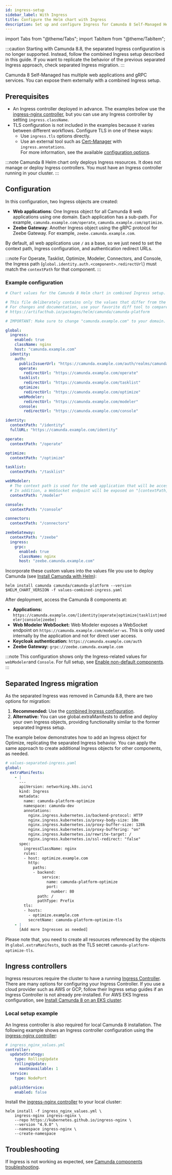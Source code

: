 ```yaml
---
id: ingress-setup
sidebar_label: With Ingress
title: Configure the Helm chart with Ingress
description: Set up and configure Ingress for Camunda 8 Self-Managed Helm deployments.
---
```


import Tabs from "@theme/Tabs";
import TabItem from "@theme/TabItem";

:::caution
Starting with Camunda 8.8, the separated Ingress configuration is no longer supported. Instead, follow the combined Ingress setup described in this guide. If you want to replicate the behavior of the previous separated Ingress approach, check separated Ingress migration.
:::

Camunda 8 Self-Managed has multiple web applications and gRPC services. You can expose them externally with a combined Ingress setup.

## Prerequisites

- An Ingress controller deployed in advance. The examples below use the [ingress-nginx controller](https://github.com/kubernetes/ingress-nginx), but you can use any Ingress controller by setting `ingress.className`.
- TLS configuration is not included in the examples because it varies between different workflows. Configure TLS in one of these ways:
  - Use `ingress.tls` options directly.
  - Use an external tool such as [Cert-Manager](https://github.com/cert-manager/cert-manager) with `ingress.annotations`.  
    For more information, see the available [configuration options](https://artifacthub.io/packages/helm/camunda/camunda-platform#configuration).

:::note
Camunda 8 Helm chart only deploys Ingress resources. It does not manage or deploy Ingress controllers. You must have an Ingress controller running in your cluster.
:::

## Configuration

In this configuration, two Ingress objects are created:

- **Web applications**: One Ingress object for all Camunda 8 web applications using one domain. Each application has a sub-path. For example, `camunda.example.com/operate`, `camunda.example.com/optimize`.
- **Zeebe Gateway**: Another Ingress object using the gRPC protocol for Zeebe Gateway. For example, `zeebe.camunda.example.com`.

By default, all web applications use `/` as a base, so we just need to set the context path, Ingress configuration, and authentication redirect URLs.

:::note
For Operate, Tasklist, Optimize, Modeler, Connectors, and Console, the Ingress path (`global.identity.auth.<component>.redirectUrl`) must match the `contextPath` for that component.
:::

### Example configuration

```yaml
# Chart values for the Camunda 8 Helm chart in combined Ingress setup.

# This file deliberately contains only the values that differ from the defaults.
# For changes and documentation, use your favorite diff tool to compare it with:
# https://artifacthub.io/packages/helm/camunda/camunda-platform

# IMPORTANT: Make sure to change "camunda.example.com" to your domain.

global:
  ingress:
    enabled: true
    className: nginx
    host: "camunda.example.com"
  identity:
    auth:
      publicIssuerUrl: "https://camunda.example.com/auth/realms/camunda-platform"
      operate:
        redirectUrl: "https://camunda.example.com/operate"
      tasklist:
        redirectUrl: "https://camunda.example.com/tasklist"
      optimize:
        redirectUrl: "https://camunda.example.com/optimize"
      webModeler:
        redirectUrl: "https://camunda.example.com/modeler"
      console:
        redirectUrl: "https://camunda.example.com/console"

identity:
  contextPath: "/identity"
  fullURL: "https://camunda.example.com/identity"

operate:
  contextPath: "/operate"

optimize:
  contextPath: "/optimize"

tasklist:
  contextPath: "/tasklist"

webModeler:
  # The context path is used for the web application that will be accessed by users in the browser.
  # In addition, a WebSocket endpoint will be exposed on "[contextPath]-ws", e.g. "/modeler-ws".
  contextPath: "/modeler"

console:
  contextPath: "/console"

connectors:
  contextPath: "/connectors"

zeebeGateway:
  contextPath: "/zeebe"
  ingress:
    grpc:
      enabled: true
      className: nginx
      host: "zeebe.camunda.example.com"
```

Incorporate these custom values into the values file you use to deploy Camunda (see [Install Camunda with Helm](/self-managed/deployment/helm/install/quick-install.md)):

```shell
helm install camunda camunda/camunda-platform --version $HELM_CHART_VERSION -f values-combined-ingress.yaml
```

After deployment, access the Camunda 8 components at:

- **Applications:** `https://camunda.example.com/[identity|operate|optimize|tasklist|modeler|console|zeebe]`
- **Web Modeler WebSocket:** Web Modeler exposes a WebSocket endpoint on `https://camunda.example.com/modeler-ws`. This is only used internally by the application and not for direct user access.
- **Keycloak authentication:** `https://camunda.example.com/auth`
- **Zeebe Gateway:** `grpc://zeebe.camunda.example.com`

:::note
This configuration shows only the Ingress-related values for `webModeler`and `Console`. For full setup, see [Enable non-default components](/self-managed/deployment/helm/configure/enable-non-default-components.md).
:::

## Separated Ingress migration

As the separated Ingress was removed in Camunda 8.8, there are two options for migration:

1. **Recommended:** Use the [combined Ingress configuration](#configuration).
2. **Alternative:** You can use global.extraManifests to define and deploy your own Ingress objects, providing functionality similar to the former separated Ingress setup.

The example below demonstrates how to add an Ingress object for Optimize, replicating the separated Ingress behavior. You can apply the same approach to create additional Ingress objects for other components, as needed.

```yaml
# values-separated-ingress.yaml
global:
  extraManifests:
    - |
      ---
      apiVersion: networking.k8s.io/v1
      kind: Ingress
      metadata:
        name: camunda-platform-optimize
        namespace: camunda-dev
        annotations:
          nginx.ingress.kubernetes.io/backend-protocol: HTTP
          nginx.ingress.kubernetes.io/proxy-body-size: 10m
          nginx.ingress.kubernetes.io/proxy-buffer-size: 128k
          nginx.ingress.kubernetes.io/proxy-buffering: "on"
          nginx.ingress.kubernetes.io/rewrite-target: /
          nginx.ingress.kubernetes.io/ssl-redirect: "false"
      spec:
        ingressClassName: nginx
        rules:
        - host: optimize.example.com
          http:
            paths:
            - backend:
                service:
                  name: camunda-platform-optimize
                  port:
                    number: 80
              path: /
              pathType: Prefix
        tls:
        - hosts:
          - optimize.example.com
          secretName: camunda-platform-optimize-tls
    - |
      [Add more Ingresses as needed]
```

Please note that, you need to create all resources referenced by the objects in `global.extraManifests`, such as the TLS secret `camunda-platform-optimize-tls`.

## Ingress controllers

Ingress resources require the cluster to have a running [Ingress Controller](https://kubernetes.io/docs/concepts/services-networking/ingress-controllers/). There are many options for configuring your Ingress Controller. If you use a cloud provider such as AWS or GCP, follow their Ingress setup guides if an Ingress Controller is not already pre-installed. For AWS EKS Ingress configuration, see [Install Camunda 8 on an EKS cluster](/self-managed/deployment/helm/cloud-providers/amazon/amazon-eks/eks-helm.md).

### Local setup example

An Ingress controller is also required for local Camunda 8 installation. The following example shows an Ingress controller configuration using the [ingress-nginx controller](https://kubernetes.github.io/ingress-nginx/deploy/#bare-metal-clusters/):

```yaml
# ingress_nginx_values.yml
controller:
  updateStrategy:
    type: RollingUpdate
    rollingUpdate:
      maxUnavailable: 1
  service:
    type: NodePort

  publishService:
    enabled: false
```

Install the [ingress-nginx controller](https://github.com/kubernetes/ingress-nginx) to your local cluster:

```shell
helm install -f ingress_nginx_values.yml \
    ingress-nginx ingress-nginx \
    --repo https://kubernetes.github.io/ingress-nginx \
    --version "4.9.0" \
    --namespace ingress-nginx \
    --create-namespace
```

## Troubleshooting

If Ingress is not working as expected, see [Camunda components troubleshooting](self-managed/operational-guides/troubleshooting.md).
